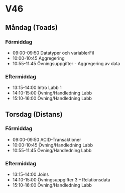 # V46

## Måndag (Toads)
### Förmiddag
* 09:00-09:50 Datatyper och variablerFil
* 10:00-10:45 Aggregering
* 10:55-11:45 Övningsuppgifter - Aggregering av data
### Eftermiddag
* 13:15-14:00 Intro Labb 1
* 14:10-15:00 Övning/Handledning Labb
* 15:10-16:00 Övning/Handledning Labb

## Torsdag (Distans)
### Förmiddag
* 09:00-09:50 ACID-Transaktioner
* 10:00-10:45 Övning/Handledning Labb
* 10:55-11:45 Övning/Handledning Labb
### Eftermiddag
* 13:15-14:00 Joins
* 14:10-15:00 Övningsuppgifter 3 – Relationsdata
* 15:10-16:00 Övning/Handledning Labb